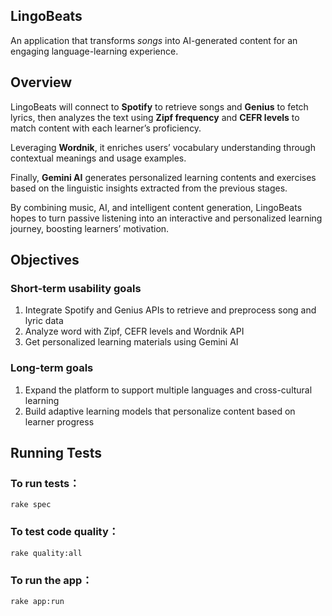 ## **LingoBeats**

An application that transforms *songs* into AI-generated content for an engaging language-learning experience.

## **Overview**

LingoBeats will connect to **Spotify** to retrieve songs and **Genius** to fetch lyrics, then analyzes the text using **Zipf frequency** and **CEFR levels** to match content with each learner’s proficiency. 

Leveraging **Wordnik**, it enriches users’ vocabulary understanding through contextual meanings and usage examples. 

Finally, **Gemini AI** generates personalized learning contents and exercises based on the linguistic insights extracted from the previous stages.

By combining music, AI, and intelligent content generation, LingoBeats hopes to turn passive listening into an interactive and personalized learning journey, boosting learners’ motivation.

## **Objectives**

### Short-term usability goals

1. Integrate Spotify and Genius APIs to retrieve and preprocess song and lyric data
2. Analyze word with Zipf, CEFR levels and Wordnik API
3. Get personalized learning materials using Gemini AI

### Long-term goals

1. Expand the platform to support multiple languages and cross-cultural learning
2. Build adaptive learning models that personalize content based on learner progress

## **Running Tests**

### To run tests：

<pre><code>rake spec</pre></code>

### To test code quality：

<pre><code>rake quality:all</pre></code>

### To run the app：
<pre><code>rake app:run</pre></code>